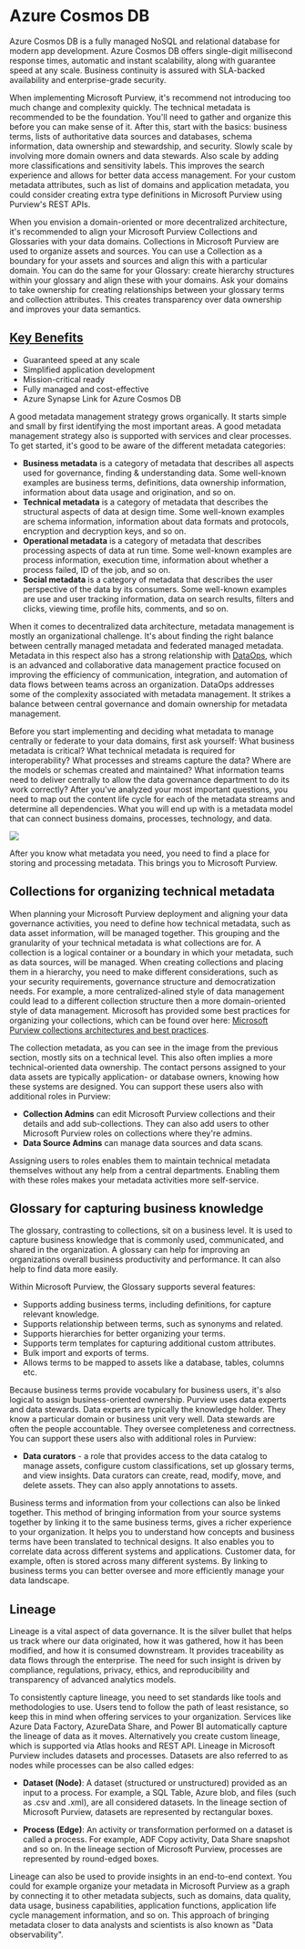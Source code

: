 
# Azure Cosmos DB

Azure Cosmos DB is a fully managed NoSQL and relational database for modern app development. Azure Cosmos DB offers single-digit millisecond response times, automatic and instant scalability, along with guarantee speed at any scale. Business continuity is assured with SLA-backed availability and enterprise-grade security.

When implementing Microsoft Purview, it's recommend not introducing too much change and complexity quickly. The technical metadata is recommended to be the foundation. You'll need to gather and organize this before you can make sense of it. After this, start with the basics: business terms, lists of authoritative data sources and databases, schema information, data ownership and stewardship, and security. Slowly scale by involving more domain owners and data stewards. Also scale by adding more classifications and sensitivity labels. This improves the search experience and allows for better data access management. For your custom metadata attributes, such as list of domains and application metadata, you could consider creating extra type definitions in Microsoft Purview using Purview's REST APIs.

When you envision a domain-oriented or more decentralized architecture, it's recommended to align your Microsoft Purview Collections and Glossaries with your data domains. Collections in Microsoft Purview are used to organize assets and sources. You can use a Collection as a boundary for your assets and sources and align this with a particular domain. You can do the same for your Glossary: create hierarchy structures within your glossary and align these with your domains. Ask your domains to take ownership for creating relationships between your glossary terms and collection attributes. This creates transparency over data ownership and improves your data semantics.

## [Key Benefits](https://learn.microsoft.com/en-us/azure/cosmos-db/introduction#key-benefits)

* Guaranteed speed at any scale
* Simplified application development
* Mission-critical ready
* Fully managed and cost-effective
* Azure Synapse Link for Azure Cosmos DB

A good metadata management strategy grows organically. It starts simple and small by first identifying the most important areas. A good metadata management strategy also is supported with services and clear processes. To get started, it's good to be aware of the different metadata categories:

- **Business metadata** is a category of metadata that describes all aspects used for governance, finding & understanding data. Some well-known examples are business terms, definitions, data ownership information, information about data usage and origination, and so on.
- **Technical metadata** is a category of metadata that describes the structural aspects of data at design time. Some well-known examples are schema information, information about data formats and protocols, encryption and decryption keys, and so on.
- **Operational metadata** is a category of metadata that describes processing aspects of data at run time. Some well-known examples are process information, execution time, information about whether a process failed, ID of the job, and so on.
- **Social metadata** is a category of metadata that describes the user perspective of the data by its consumers. Some well-known examples are use and user tracking information, data on search results, filters and clicks, viewing time, profile hits, comments, and so on.

When it comes to decentralized data architecture, metadata management is mostly an organizational challenge. It's about finding the right balance between centrally managed metadata and federated managed metadata. Metadata in this respect also has a strong relationship with [DataOps](https://docs.microsoft.com/azure/architecture/example-scenario/data-warehouse/dataops-mdw), which is an advanced and collaborative data management practice focused on improving the efficiency of communication, integration, and automation of data flows between teams across an organization. DataOps addresses some of the complexity associated with metadata management. It strikes a balance between central governance and domain ownership for metadata management.

Before you start implementing and deciding what metadata to manage centrally or federate to your data domains, first ask yourself: What business metadata is critical? What technical metadata is required for interoperability? What processes and streams capture the data? Where are the models or schemas created and maintained? What information teams need to deliver centrally to allow the data governance department to do its work correctly? After you've analyzed your most important questions, you need to map out the content life cycle for each of the metadata streams and determine all dependencies. What you will end up with is a metadata model that can connect business domains, processes, technology, and data.

   ![](../images/preface/metadata.png)

After you know what metadata you need, you need to find a place for storing and processing metadata. This brings you to Microsoft Purview.

## Collections for organizing technical metadata

When planning your Microsoft Purview deployment and aligning your data governance activities, you need to define how technical metadata, such as data asset information, will be managed together. This grouping and the granularity of your technical metadata is what collections are for. A collection is a logical container or a boundary in which your metadata, such as data sources, will be managed. When creating collections and placing them in a hierarchy, you need to make different considerations, such as your security requirements, governance structure and democratization needs. For example, a more centralized-alined style of data management could lead to a different collection structure then a more domain-oriented style of data management. Microsoft has provided some best practices for organizing your collections, which can be found over here: [Microsoft Purview collections architectures and best practices](https://docs.microsoft.com/azure/purview/concept-best-practices-collections).

The collection metadata, as you can see in the image from the previous section, mostly sits on a technical level. This also often implies a more technical-oriented data ownership. The contact persons assigned to your data assets are typically application- or database owners, knowing how these systems are designed. You can support these users also with additional roles in Purview:

- **Collection Admins** can edit Microsoft Purview collections and their details and add sub-collections. They can also add users to other Microsoft Purview roles on collections where they're admins.
- **Data Source Admins** can manage data sources and data scans.

Assigning users to roles enables them to maintain technical metadata themselves without any help from a central departments. Enabling them with these roles makes your metadata activities more self-service.

## Glossary for capturing business knowledge

The glossary, contrasting to collections, sit on a business level. It is used to capture business knowledge that is commonly used, communicated, and shared in the organization. A glossary can help for improving an organizations overall business productivity and performance. It can also help to find data more easily.

Within Microsoft Purview, the Glossary supports several features:

- Supports adding business terms, including definitions, for capture relevant knowledge.
- Supports relationship between terms, such as synonyms and related.
- Supports hierarchies for better organizing your terms.
- Supports term templates for capturing additional custom attributes.
- Bulk import and exports of terms.
- Allows terms to be mapped to assets like a database, tables, columns etc.

Because business terms provide vocabulary for business users, it's also logical to assign business-oriented ownership. Purview uses data experts and data stewards. Data experts are typically the knowledge holder. They know a particular domain or business unit very well. Data stewards are often the people accountable. They oversee completeness and correctness. You can support these users also with additional roles in Purview:

- **Data curators** - a role that provides access to the data catalog to manage assets, configure custom classifications, set up glossary terms, and view insights. Data curators can create, read, modify, move, and delete assets. They can also apply annotations to assets.

Business terms and information from your collections can also be linked together. This method of bringing information from your source systems together by linking it to the same business terms, gives a richer experience to your organization. It helps you to understand how concepts and business terms have been translated to technical designs. It also enables you to correlate data across different systems and applications. Customer data, for example, often is stored across many different systems. By linking to business terms you can better oversee and more efficiently manage your data landscape.

## Lineage

Lineage is a vital aspect of data governance. It is the silver bullet that helps us track where our data originated, how it was gathered, how it has been modified, and how it is consumed downstream. It provides traceability as data flows through the enterprise. The need for such insight is driven by compliance, regulations, privacy, ethics, and reproducibility and transparency of advanced analytics models.

To consistently capture lineage, you need to set standards like tools and methodologies to use. Users tend to follow the path of least resistance, so keep this in mind when offering services to your organization. Services like Azure Data Factory, AzureData Share, and Power BI automatically capture the lineage of data as it moves. Alternatively you create custom lineage, which is supported via Atlas hooks and REST API. Lineage in Microsoft Purview includes datasets and processes. Datasets are also referred to as nodes while processes can be also called edges:

- **Dataset (Node)**: A dataset (structured or unstructured) provided as an input to a process. For example, a SQL Table, Azure blob, and files (such as .csv and .xml), are all considered datasets. In the lineage section of Microsoft Purview, datasets are represented by rectangular boxes.

- **Process (Edge)**: An activity or transformation performed on a dataset is called a process. For example, ADF Copy activity, Data Share snapshot and so on. In the lineage section of Microsoft Purview, processes are represented by round-edged boxes.

Lineage can also be used to provide insights in an end-to-end context. You could for example organize your metadata in Microsoft Purview as a graph by connecting it to other metadata subjects, such as domains, data quality, data usage, business capabilities, application functions, application life cycle management information, and so on. This approach of bringing metadata closer to data analysts and scientists is also known as "Data observability".
